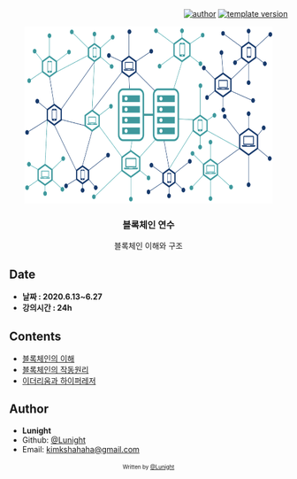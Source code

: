 <div align=right>
    <a href="https://github.com/LunightLab">
        <img alt="author" src= "https://img.shields.io/badge/author-lunight-blue?style=glat-square" target="_blank"></a>
    </a>
    <a href="https://github.com/LunightLab/LuLabTemplate">
        <img alt="template version" src= "https://img.shields.io/badge/template%20version-1.0-blue?style=glat-square" target="_blank"></a>
    </a>
</div>

<!-- PROJECT LOGO -->

<p align="center">
  <a href="https://github.com/project/link">
    <img src="images/readme-title.png" alt="title" width="450" height="320">
  </a>

  <h3 align="center">블록체인 연수</h3>

  <p align="center">
    블록체인 이해와 구조
  </p>
</p>

Date
----

-	**날짜 : 2020.6.13~6.27**
-	**강의시간 : 24h**  

Contents
--------

-	[블록체인의 이해]()
-	[블록체인의 작동원리]()
-	[이더리움과 하이퍼레저]()

Author
------

-	**Lunight**
-	Github: [@Lunight](https://github.com/LunightLab)
-	Email: [kimkshahaha@gmail.com](kimkshahaha@gmail.com)

<div align="center">

<sub><sup>Written by <a href="https://github.com/LunightLab">@Lunight</a></sup></sub><small></small>

</div>
